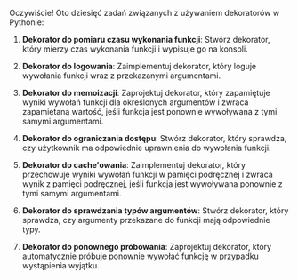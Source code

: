 Oczywiście! Oto dziesięć zadań związanych z używaniem dekoratorów w Pythonie:

1. **Dekorator do pomiaru czasu wykonania funkcji**: Stwórz dekorator, który mierzy czas wykonania funkcji i wypisuje go na konsoli.

2. **Dekorator do logowania**: Zaimplementuj dekorator, który loguje wywołania funkcji wraz z przekazanymi argumentami.

3. **Dekorator do memoizacji**: Zaprojektuj dekorator, który zapamiętuje wyniki wywołań funkcji dla określonych argumentów i zwraca zapamiętaną wartość, jeśli funkcja jest ponownie wywoływana z tymi samymi argumentami.

4. **Dekorator do ograniczania dostępu**: Stwórz dekorator, który sprawdza, czy użytkownik ma odpowiednie uprawnienia do wywołania funkcji.

5. **Dekorator do cache'owania**: Zaimplementuj dekorator, który przechowuje wyniki wywołań funkcji w pamięci podręcznej i zwraca wynik z pamięci podręcznej, jeśli funkcja jest wywoływana ponownie z tymi samymi argumentami.

6. **Dekorator do sprawdzania typów argumentów**: Stwórz dekorator, który sprawdza, czy argumenty przekazane do funkcji mają odpowiednie typy.

7. **Dekorator do ponownego próbowania**: Zaprojektuj dekorator, który automatycznie próbuje ponownie wywołać funkcję w przypadku wystąpienia wyjątku.